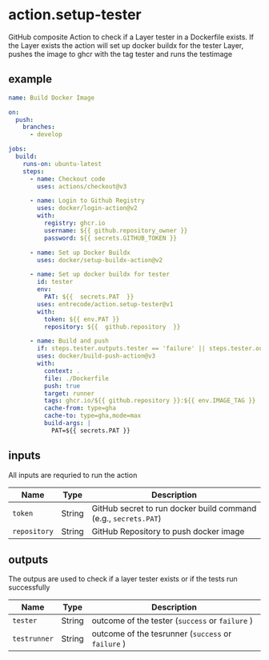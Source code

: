 # action.setup-tester

GitHub composite Action to check if a Layer tester in a Dockerfile exists. If the Layer exists the action will set up docker buildx for the tester Layer, pushes the image to ghcr with the tag tester and runs the testimage

## example

```yaml
name: Build Docker Image

on:
  push:
    branches:
      - develop

jobs:
  build:
    runs-on: ubuntu-latest
    steps:
      - name: Checkout code
        uses: actions/checkout@v3

      - name: Login to Github Registry
        uses: docker/login-action@v2
        with:
          registry: ghcr.io
          username: ${{ github.repository_owner }}
          password: ${{ secrets.GITHUB_TOKEN }}

      - name: Set up Docker Buildx
        uses: docker/setup-buildx-action@v2

      - name: Set up docker buildx for tester
        id: tester
        env:
          PAT: ${{  secrets.PAT  }}
        uses: entrecode/action.setup-tester@v1
        with:
          token: ${{ env.PAT }}
          repository: ${{  github.repository  }}

      - name: Build and push
        if: steps.tester.outputs.tester == 'failure' || steps.tester.outputs.testrunner == 'success'
        uses: docker/build-push-action@v3
        with:
          context: .
          file: ./Dockerfile
          push: true
          target: runner
          tags: ghcr.io/${{ github.repository }}:${{ env.IMAGE_TAG }}
          cache-from: type=gha
          cache-to: type=gha,mode=max
          build-args: |
            PAT=${{ secrets.PAT }}
```

## inputs

All inputs are requried to run the action

| Name               | Type     | Description                                                      |
|--------------------|----------|------------------------------------------------------------------|
| `token`            | String   | GitHub secret to run docker build command (e.g., `secrets.PAT`)  |
| `repository`       | String   | GitHub Repository to push docker image                           |

## outputs

The outpus are used to check if a layer tester exists or if the tests run successfully

| Name               | Type     | Description                                                      |
|--------------------|----------|------------------------------------------------------------------|
| `tester`           | String   | outcome of the tester (`success` or `failure` )                  |
| `testrunner`       | String   | outcome of the tesrunner (`success` or `failure` )               |
